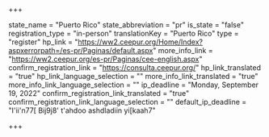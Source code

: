 +++

state_name = "Puerto Rico"
state_abbreviation = "pr"
is_state = "false"
registration_type = "in-person"
translationKey = "Puerto Rico"
type = "register"
hp_link = "https://ww2.ceepur.org/Home/Index?aspxerrorpath=/es-pr/Paginas/default.aspx"
more_info_link = "https://ww2.ceepur.org/es-pr/Paginas/cee-english.aspx"
confirm_registration_link = "https://consulta.ceepur.org/"
hp_link_translated = "true"
hp_link_language_selection = ""
more_info_link_translated = "true"
more_info_link_language_selection = ""
ip_deadline = "Monday, September 19, 2022"
confirm_registration_link_translated = "true"
confirm_registration_link_language_selection = ""
default_ip_deadline = "I'ii'n77[ Bij9j8' t'ahdoo ashdladiin yi[kaah7"

+++